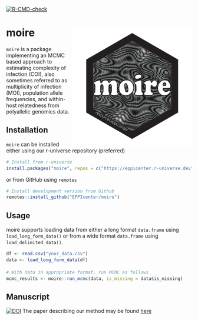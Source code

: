 
<!-- badges: start -->

[![R-CMD-check](https://github.com/EPPIcenter/moire/actions/workflows/R-CMD-check.yaml/badge.svg)](https://github.com/EPPIcenter/moire/actions/workflows/R-CMD-check.yaml)
<!-- badges: end -->

# moire <img src="man/figures/logo.svg" align="right"/>

`moire` is a package implementing an MCMC based approach to estimating
complexity of infection (COI), also sometimes referred to as
multiplicity of infection (MOI), population allele frequencies, and
within-host relatedness from polyallelic genomics data.

## Installation

`moire` can be installed either using our r-universe repository
(preferred)

``` r
# Install from r-universe
install.packages("moire", repos = c("https://eppicenter.r-universe.dev", "https://cloud.r-project.org"))
```

or from GitHub using `remotes`

``` r
# Install development version from Github
remotes::install_github("EPPIcenter/moire")
```

## Usage

moire supports loading data from either a long format `data.frame` using
`load_long_form_data()` or from a wide format `data.frame` using
`load_delimited_data()`.

``` r
df <- read.csv("your_data.csv")
data <- load_long_form_data(df)

# With data in appropriate format, run MCMC as follows
mcmc_results <- moire::run_mcmc(data, is_missing = data$is_missing)
```

## Manuscript

[![DOI](https://zenodo.org/badge/DOI/10.5281/zenodo.10092403.svg)](https://doi.org/10.5281/zenodo.10092403)
The paper describing our method may be found
[here](https://doi.org/10.1101/2023.10.03.560769)
